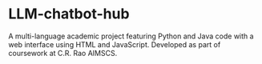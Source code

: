 # LLM-chatbot-hub
A multi-language academic project featuring Python and Java code with a web interface using HTML and JavaScript. Developed as part of coursework at C.R. Rao AIMSCS.
